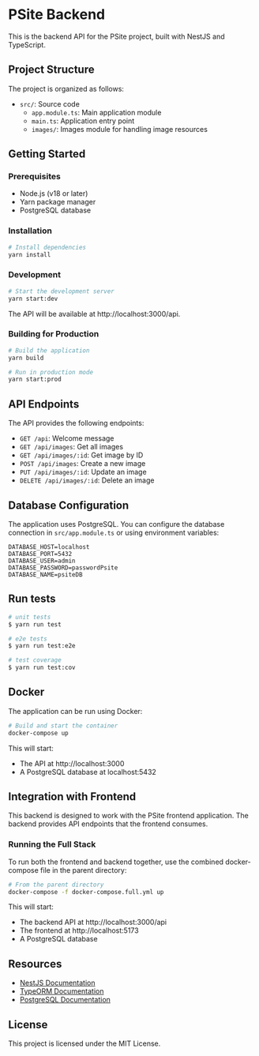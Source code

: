 # PSite Backend

This is the backend API for the PSite project, built with NestJS and TypeScript.

## Project Structure

The project is organized as follows:

- `src/`: Source code
  - `app.module.ts`: Main application module
  - `main.ts`: Application entry point
  - `images/`: Images module for handling image resources

## Getting Started

### Prerequisites

- Node.js (v18 or later)
- Yarn package manager
- PostgreSQL database

### Installation

```bash
# Install dependencies
yarn install
```

### Development

```bash
# Start the development server
yarn start:dev
```

The API will be available at http://localhost:3000/api.

### Building for Production

```bash
# Build the application
yarn build

# Run in production mode
yarn start:prod
```

## API Endpoints

The API provides the following endpoints:

- `GET /api`: Welcome message
- `GET /api/images`: Get all images
- `GET /api/images/:id`: Get image by ID
- `POST /api/images`: Create a new image
- `PUT /api/images/:id`: Update an image
- `DELETE /api/images/:id`: Delete an image

## Database Configuration

The application uses PostgreSQL. You can configure the database connection in `src/app.module.ts` or using environment variables:

```
DATABASE_HOST=localhost
DATABASE_PORT=5432
DATABASE_USER=admin
DATABASE_PASSWORD=passwordPsite
DATABASE_NAME=psiteDB
```

## Run tests

```bash
# unit tests
$ yarn run test

# e2e tests
$ yarn run test:e2e

# test coverage
$ yarn run test:cov
```

## Docker

The application can be run using Docker:

```bash
# Build and start the container
docker-compose up
```

This will start:
- The API at http://localhost:3000
- A PostgreSQL database at localhost:5432

## Integration with Frontend

This backend is designed to work with the PSite frontend application. The backend provides API endpoints that the frontend consumes.

### Running the Full Stack

To run both the frontend and backend together, use the combined docker-compose file in the parent directory:

```bash
# From the parent directory
docker-compose -f docker-compose.full.yml up
```

This will start:
- The backend API at http://localhost:3000/api
- The frontend at http://localhost:5173
- A PostgreSQL database

## Resources

- [NestJS Documentation](https://docs.nestjs.com)
- [TypeORM Documentation](https://typeorm.io)
- [PostgreSQL Documentation](https://www.postgresql.org/docs)

## License

This project is licensed under the MIT License.
